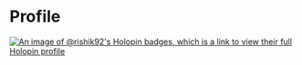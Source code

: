 # Profile
[![An image of @rishik92's Holopin badges, which is a link to view their full Holopin profile](https://holopin.me/rishik92)](https://holopin.io/@rishik92)
